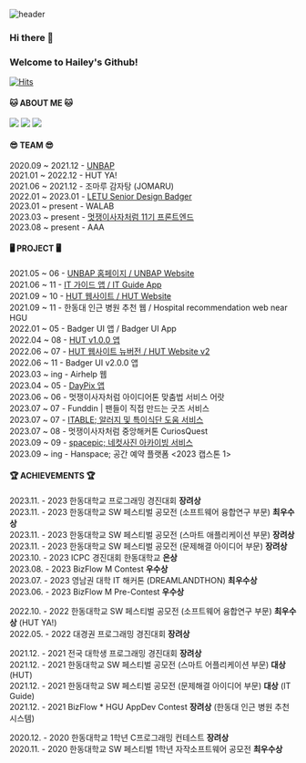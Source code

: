 ![header](https://capsule-render.vercel.app/api?type=waving&color=FFC0CB&height=250&section=header&text=💗Hailey's%20github💗&fontSize=60&animation=fadeIn&fontAlignY=32&desc=&descAlignY=51&descAlign=72)

### Hi there 👋
### Welcome to Hailey's Github!   

[![Hits](https://hits.seeyoufarm.com/api/count/incr/badge.svg?url=https%3A%2F%2Fgithub.com%2Fhealim01&count_bg=%23673DC8&title_bg=%23555555&icon=&icon_color=%23E7E7E7&title=hits&edge_flat=false)](https://hits.seeyoufarm.com)


#### 🐱 ABOUT ME 🐱
<a href="mailto:HyelimChoi@handong.ac.kr"><img src="https://img.shields.io/badge/gmail-EA4335?style=flat-square&logo=gmail&logoColor=white"/></a>
<a href="https://healim01.tistory.com/"><img src="https://img.shields.io/badge/tistory-000000?style=flat-square&logo=tistory&logoColor=white"/></a>
<a href="https://www.instagram.com/hhhhhye_l/"><img src="https://img.shields.io/badge/instagram-E4405F?style=flat-square&logo=instagram&logoColor=white"/></a>


#### 😎 TEAM 😎
2020.09 ~ 2021.12 - [UNBAP](https://unbap.github.io/) <br>
2021.01 ~ 2022.12 - HUT YA! <br>
2021.06 ~ 2021.12 - 조마루 감자탕 (JOMARU) <br>
2022.01 ~ 2023.01 - [LETU Senior Design Badger](https://www.letu.edu/academics/engineering/senior-design-projects.html) <br>
2023.01 ~ present - WALAB <br>
2023.03 ~ present - [멋쟁이사자처럼 11기 프론트엔드](https://hgulikelion.web.app/) <br>
2023.08 ~ present - AAA <br>


#### 🖥 PROJECT 🖥
2021.05 ~ 06 - [UNBAP 홈페이지 / UNBAP Website](https://unbap.github.io/) <br>
2021.06 ~ 11 - [IT 가이드 앱 / IT Guide App](https://github.com/healim01/it_guide) <br>
2021.09 ~ 10 - [HUT 웹사이트 / HUT Website](https://github.com/handong-app/handong-ut-web/blob/main/OLD/hut.handong.app_(iPhone%2012%20Pro).png) <br>
2021.09 ~ 11 - 한동대 인근 병원 추천 웹 / Hospital recommendation web near HGU <br>
2022.01 ~ 05 - Badger UI 앱 / Badger UI App <br>
2022.04 ~ 08 - [HUT v1.0.0 앱](https://apps.apple.com/us/app/hut/id1593293986) <br> 
2022.06 ~ 07 - [HUT 웹사이트 뉴버전 / HUT Website v2](https://hut.handong.app/) <br>
2022.06 ~ 11 - Badger UI v2.0.0 앱 <br>
2023.03 ~ ing - Airhelp 웹 <br>
2023.04 ~ 05 - [DayPix 앱](https://github.com/healim01/DayPix) <br>
2023.06 ~ 06 - 멋쟁이사자처럼 아이디어톤 맞춤법 서비스 어랏 <br/>
2023.07 ~ 07 - Funddin | 팬들이 직접 만드는 굿즈 서비스 <br>
2023.07 ~ 07 - [ITABLE; 알러지 및 특이식단 도움 서비스](http://elasticbeanstalk-ap-northeast-2-666955593418.s3-website.ap-northeast-2.amazonaws.com/) <br/>
2023.07 ~ 08 - 멋쟁이사자처럼 중앙해커톤 CuriosQuest <br/>
2023.09 ~ 09 - [spacepic; 네컷사진 아카이빙 서비스](http://space-pic.s3-website.ap-northeast-2.amazonaws.com/) <br/>
2023.09 ~ ing - Hanspace; 공간 예약 플랫폼 <2023 캡스톤 1> 

#### 🏆 ACHIEVEMENTS 🏆
2023.11. - 2023 한동대학교 프로그래밍 경진대회 **장려상** <br>
2023.11. - 2023 한동대학교 SW 페스티벌 공모전 (소프트웨어 융합연구 부문) **최우수상** <br>
2023.11. - 2023 한동대학교 SW 페스티벌 공모전 (스마트 애플리케이션 부문) **장려상** <br>
2023.11. - 2023 한동대학교 SW 페스티벌 공모전 (문제해결 아이디어 부문) **장려상** <br>
2023.10. - 2023 ICPC 경진대회 한동대학교 **은상** <br>
2023.08. - 2023 BizFlow M Contest **우수상** <br>
2023.07. - 2023 영남권 대학 IT 해커톤 (DREAMLANDTHON) **최우수상** <br>
2023.06. - 2023 BizFlow M Pre-Contest **우수상** <br>

2022.10. - 2022 한동대학교 SW 페스티벌 공모전 (소프트웨어 융합연구 부문) **최우수상** (HUT YA!) <br>
2022.05. - 2022 대경권 프로그래밍 경진대회 **장려상**  <br>  

2021.12. - 2021 전국 대학생 프로그래밍 경진대회 **장려상** <br>
2021.12. - 2021 한동대학교 SW 페스티벌 공모전 (스마트 어플리케이션 부문) **대상** (HUT) <br>
2021.12. - 2021 한동대학교 SW 페스티벌 공모전 (문제해결 아이디어 부문) **대상** (IT Guide) <br>
2021.12. - 2021 BizFlow * HGU AppDev Contest **장려상** (한동대 인근 병원 추천 시스템)   <br>

2020.12. - 2020 한동대학교 1학년 C프로그래밍 컨테스트 **장려상** <br>
2020.11. - 2020 한동대학교 SW 페스티벌 1학년 자작소프트웨어 공모전 **최우수상** <br>

<br>
